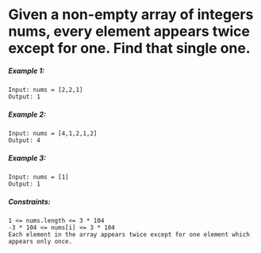 # Given a non-empty array of integers nums, every element appears twice except for one. Find that single one.

##### Example 1:
````
Input: nums = [2,2,1]
Output: 1
````
##### Example 2:
````
Input: nums = [4,1,2,1,2]
Output: 4
````
##### Example 3:
````
Input: nums = [1]
Output: 1
````
##### Constraints:

    1 <= nums.length <= 3 * 104
    -3 * 104 <= nums[i] <= 3 * 104
    Each element in the array appears twice except for one element which appears only once.

